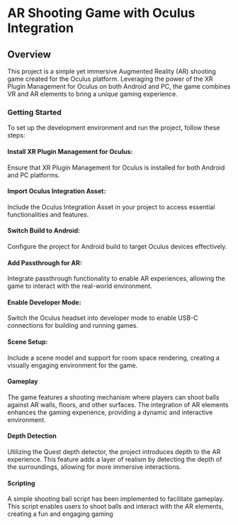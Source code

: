 # AR Shooting Game with Oculus Integration

## Overview

This project is a simple yet immersive Augmented Reality (AR) shooting game created for the Oculus platform. Leveraging the power of the XR Plugin Management for Oculus on both Android and PC, the game combines VR and AR elements to bring a unique gaming experience.

### Getting Started

To set up the development environment and run the project, follow these steps:

#### Install XR Plugin Management for Oculus:

Ensure that XR Plugin Management for Oculus is installed for both Android and PC platforms.

#### Import Oculus Integration Asset:

Include the Oculus Integration Asset in your project to access essential functionalities and features.

#### Switch Build to Android:

Configure the project for Android build to target Oculus devices effectively.

#### Add Passthrough for AR:

Integrate passthrough functionality to enable AR experiences, allowing the game to interact with the real-world environment.

#### Enable Developer Mode:

Switch the Oculus headset into developer mode to enable USB-C connections for building and running games.

#### Scene Setup:

Include a scene model and support for room space rendering, creating a visually engaging environment for the game.

#### Gameplay

The game features a shooting mechanism where players can shoot balls against AR walls, floors, and other surfaces. The integration of AR elements enhances the gaming experience, providing a dynamic and interactive environment.

#### Depth Detection

Utilizing the Quest depth detector, the project introduces depth to the AR experience. This feature adds a layer of realism by detecting the depth of the surroundings, allowing for more immersive interactions.

#### Scripting

A simple shooting ball script has been implemented to facilitate gameplay. This script enables users to shoot balls and interact with the AR elements, creating a fun and engaging gaming 
